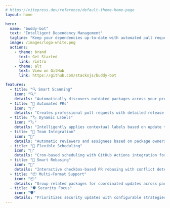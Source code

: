 ```yaml
---
# https://vitepress.dev/reference/default-theme-home-page
layout: home

hero:
  name: "buddy-bot"
  text: "Intelligent Dependency Management"
  tagline: "Keep your dependencies up-to-date with automated pull requests."
  image: /images/logo-white.png
  actions:
    - theme: brand
      text: Get Started
      link: /intro
    - theme: alt
      text: View on GitHub
      link: https://github.com/stacksjs/buddy-bot

features:
  - title: "🔍 Smart Scanning"
    icon: "🔍"
    details: "Automatically discovers outdated packages across your project using Bun's lightning-fast package manager, ts-pkgx for dependency files, and GitHub API for workflow actions."
  - title: "🤖 Automated PRs"
    icon: "🤖"
    details: "Creates professional pull requests with detailed release notes, impact analysis, and proper formatting."
  - title: "🏷️ Dynamic Labels"
    icon: "🏷️"
    details: "Intelligently applies contextual labels based on update type, package ecosystem, and impact scope."
  - title: "👥 Team Integration"
    icon: "👥"
    details: "Automatic reviewers and assignees based on package ownership and team configuration."
  - title: "📅 Flexible Scheduling"
    icon: "📅"
    details: "Cron-based scheduling with GitHub Actions integration for automated dependency management."
  - title: "🔄 Smart Rebasing"
    icon: "🔄"
    details: "Interactive checkbox-based PR rebasing with conflict detection and resolution."
  - title: "📦 Multi-Format Support"
    icon: "📦"
    details: "Group related packages for coordinated updates across package.json, pkgx, Launchpad dependency files, and GitHub Actions workflows."
  - title: "🛡️ Security Focus"
    icon: "🛡️"
    details: "Prioritizes security updates with configurable strategies for different package types."
---
```


<Home />
